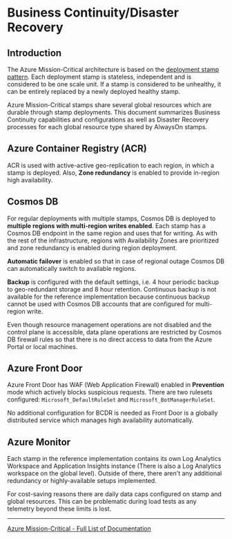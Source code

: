 # Business Continuity/Disaster Recovery

## Introduction

The Azure Mission-Critical architecture is based on the [deployment stamp pattern](https://docs.microsoft.com/azure/architecture/patterns/deployment-stamp). Each deployment stamp is stateless, independent and is considered to be one scale unit. If a stamp is considered to be unhealthy, it can be entirely replaced by a newly deployed healthy stamp.

Azure Mission-Critical stamps share several global resources which are durable through stamp deployments. This document summarizes Business Continuity capabilities and configurations as well as Disaster Recovery processes for each global resource type shared by AlwaysOn stamps.

## Azure Container Registry (ACR)

ACR is used with active-active geo-replication to each region, in which a stamp is deployed. Also, **Zone redundancy** is enabled to provide in-region high availability.

## Cosmos DB

For regular deployments with multiple stamps, Cosmos DB is deployed to **multiple regions with multi-region writes enabled**. Each stamp has a Cosmos DB endpoint in the same region and uses that for writing. As with the rest of the infrastructure, regions with Availability Zones are prioritized and zone redundancy is enabled during region deployment.

**Automatic failover** is enabled so that in case of regional outage Cosmos DB can automatically switch to available regions.

**Backup** is configured with the default settings, i.e. 4 hour periodic backup to geo-redundant storage and 8 hour retention. Continuous backup is not available for the reference implementation because continuous backup cannot be used with Cosmos DB accounts that are configured for multi-region write.

Even though resource management operations are not disabled and the control plane is accessible, data plane operations are restricted by Cosmos DB firewall rules so that there is no direct access to data from the Azure Portal or local machines.

## Azure Front Door

Azure Front Door has WAF (Web Application Firewall) enabled in **Prevention** mode which actively blocks suspicious requests. There are two rulesets configured: `Microsoft_DefaultRuleSet` and `Microsoft_BotManagerRuleSet`.

No additional configuration for BCDR is needed as Front Door is a globally distributed service which manages high availability automatically.

## Azure Monitor

Each stamp in the reference implementation contains its own Log Analytics Workspace and Application Insights instance (There is also a Log Analytics workspace on the global level). Outside of there, there aren't any additional redundancy or highly-available setups implemented.

For cost-saving reasons there are daily data caps configured on stamp and global resources. This can be problematic during load tests as any telemetry beyond these limits is lost.

---
[Azure Mission-Critical - Full List of Documentation](/docs/README.md)
